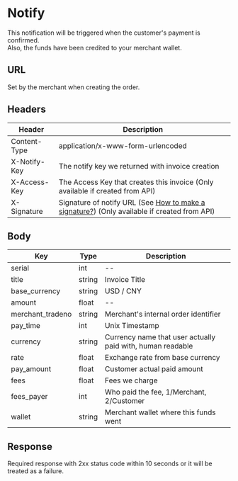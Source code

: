 # Notify

This notification will be triggered when the customer's payment is confirmed.<br>
Also, the funds have been credited to your merchant wallet.

## URL

Set by the merchant when creating the order.

## Headers

| Header | Description |
| --- | --- |
| Content-Type | application/x-www-form-urlencoded |
| X-Notify-Key | The notify key we returned with invoice creation |
| X-Access-Key | The Access Key that creates this invoice (Only available if created from API) |
| X-Signature | Signature of notify URL (See [How to make a signature?](/Signature.md)) (Only available if created from API) |

## Body

| Key | Type | Description |
| --- | --- | --- |
| serial | int | -- |
| title | string | Invoice Title |
| base_currency | string | USD / CNY |
| amount | float | -- |
| merchant_tradeno | string | Merchant's internal order identifier |
| pay_time | int | Unix Timestamp |
| currency | string | Currency name that user actually paid with, human readable |
| rate | float | Exchange rate from base currency |
| pay_amount | float | Customer actual paid amount |
| fees | float | Fees we charge |
| fees_payer | int | Who paid the fee, 1/Merchant, 2/Customer |
| wallet | string | Merchant wallet where this funds went |

## Response

Required response with 2xx status code within 10 seconds or it will be treated as a failure.
